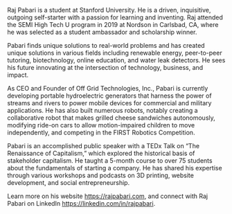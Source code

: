 Raj Pabari is a student at Stanford University. He is a driven, inquisitive, outgoing self-starter with a passion for learning and inventing. Raj attended the SEMI High Tech U program in 2019 at Nordson in Carlsbad, CA, where he was selected as a student ambassador and scholarship winner. 

Pabari finds unique solutions to real-world problems and has created unique solutions in various fields including renewable energy, peer-to-peer tutoring, biotechnology, online education, and water leak detectors. He sees his future innovating at the intersection of technology, business, and impact.

As CEO and Founder of Off Grid Technologies, Inc., Pabari is currently developing portable hydroelectric generators that harness the power of streams and rivers to power mobile devices for commercial and military applications. He has also built numerous robots, notably creating a collaborative robot that makes grilled cheese sandwiches autonomously, modifying ride-on cars to allow motion-impaired children to move independently, and competing in the FIRST Robotics Competition. 

Pabari is an accomplished public speaker with a TEDx Talk on “The Renaissance of Capitalism,” which explored the historical basis of stakeholder capitalism. He taught a 5-month course to over 75 students about the fundamentals of starting a company. He has shared his expertise through various workshops and podcasts on 3D printing, website development, and social entrepreneurship.

Learn more on his website https://rajpabari.com, and connect with Raj Pabari on LinkedIn https://linkedin.com/in/rajpabari. 

